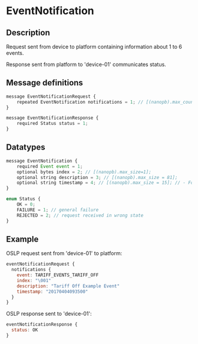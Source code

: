 <!--
SPDX-FileCopyrightText: Contributors to the Documentation project

SPDX-License-Identifier: Apache-2.0
-->

# EventNotification

## Description

Request sent from device to platform containing information about 1 to 6 events.

Response sent from platform to 'device-01' communicates status.

## Message definitions

```javascript
message EventNotificationRequest {
    repeated EventNotification notifications = 1; // [(nanopb).max_count = 6];
}

message EventNotificationResponse {
    required Status status = 1;
}
```

## Datatypes

```javascript
message EventNotification {
    required Event event = 1;
    optional bytes index = 2; // [(nanopb).max_size=1];
    optional string description = 3; // [(nanopb).max_size = 81];
    optional string timestamp = 4; // [(nanopb).max_size = 15]; // - Format YYYYMMDDhhmmss UTC, indicates the date and time of the event.
}

enum Status {
    OK = 0;
    FAILURE = 1; // general failure
    REJECTED = 2; // request received in wrong state
}
```

## Example

OSLP request sent from 'device-01' to platform:

```javascript
eventNotificationRequest {
  notifications {
    event: TARIFF_EVENTS_TARIFF_OFF
    index: "\001"
    description: "Tariff Off Example Event"
    timestamp: "20170404093500"
  }
}
```

OSLP response sent to 'device-01':

```javascript
eventNotificationResponse {
  status: OK
}
```


